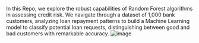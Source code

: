 In this Repo, we explore the robust capabilities of Random Forest algorithms in assessing credit risk. We navigate through a dataset of 1,000 bank customers, analyzing loan repayment patterns to build a Machine Learning model to classify potential loan requests, distinguishing between good and bad customers with remarkable accuracy. 
![image](https://github.com/NeuronalLab/Credit-Risk-Assessment_Random-Forest_Python/assets/135448227/4f0536b3-f33b-43ee-8a1a-a8f8333d52f4)

